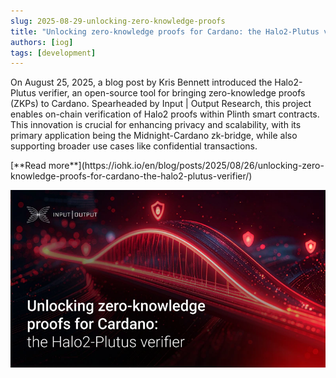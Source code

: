 ```yaml
---
slug: 2025-08-29-unlocking-zero-knowledge-proofs
title: "Unlocking zero-knowledge proofs for Cardano: the Halo2-Plutus verifier"
authors: [iog]
tags: [development]
---
```


On August 25, 2025, a blog post by Kris Bennett introduced the Halo2-Plutus verifier, an open-source tool for bringing zero-knowledge proofs (ZKPs) to Cardano. Spearheaded by Input | Output Research, this project enables on-chain verification of Halo2 proofs within Plinth smart contracts. This innovation is crucial for enhancing privacy and scalability, with its primary application being the Midnight-Cardano zk-bridge, while also supporting broader use cases like confidential transactions.

<div style={{ textAlign: 'right' }}>
 [**Read more**](https://iohk.io/en/blog/posts/2025/08/26/unlocking-zero-knowledge-proofs-for-cardano-the-halo2-plutus-verifier/) 
</div>

 ![Ouroboros Genesis](./banner.webp)

